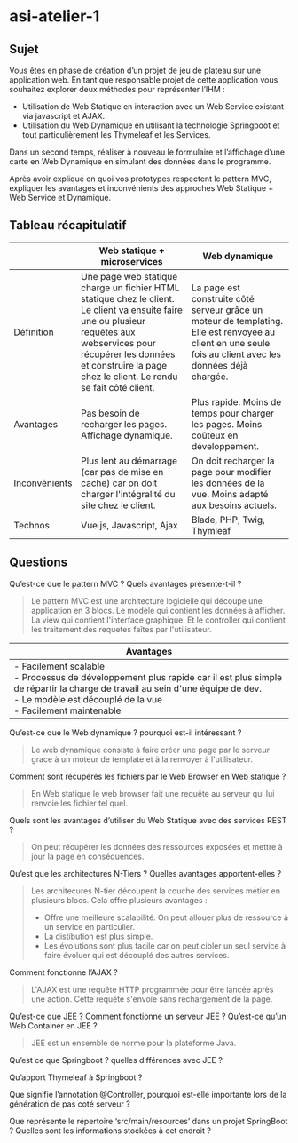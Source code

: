 # asi-atelier-1

## Sujet 

Vous êtes en phase de création d’un projet de jeu de plateau sur une application web. En tant que
responsable projet de cette application vous souhaitez explorer deux méthodes pour représenter
l’IHM :
- Utilisation de Web Statique en interaction avec un Web Service existant via javascript et AJAX.
- Utilisation du Web Dynamique en utilisant la technologie Springboot et tout particulièrement
les Thymeleaf et les Services.

Dans un second temps, réaliser à nouveau le formulaire et l’affichage d’une carte en Web Dynamique
en simulant des données dans le programme.

Après avoir expliqué en quoi vos prototypes respectent le pattern MVC, expliquer les avantages et
inconvénients des approches Web Statique + Web Service et Dynamique.

## Tableau récapitulatif

|               | Web statique + microservices                                                                                                                                                                                                              | Web dynamique                                                                                                                                              |
|---------------|-------------------------------------------------------------------------------------------------------------------------------------------------------------------------------------------------------------------------------------------|------------------------------------------------------------------------------------------------------------------------------------------------------------|
| Définition    | Une page web statique charge un fichier HTML statique chez le client. Le client va ensuite faire une ou plusieur requêtes aux webservices pour  récupérer les données et construire la page chez le client. Le rendu se fait côté client. | La page est construite côté serveur grâce un moteur de templating.  Elle est renvoyée au client en une seule fois au client avec les données déjà chargée. |
| Avantages     | Pas besoin de recharger les pages. Affichage dynamique.                                                                                                                                                                                   | Plus rapide. Moins de temps pour charger les pages. Moins coûteux en développement.                                                                        |
| Inconvénients | Plus lent au démarrage (car pas de mise en cache) car on doit charger l'intégralité du site chez le client.                                                                                                                               | On doit recharger la page pour modifier les données de la vue. Moins adapté aux besoins actuels.                                                           |
| Technos       | Vue.js, Javascript, Ajax                                                                                                                                                                                                                  | Blade, PHP, Twig, Thymleaf                                                                                                                                 |

## Questions

Qu’est-ce que le pattern MVC ? Quels avantages présente-t-il ? 
> Le pattern MVC est une architecture logicielle qui découpe une application en 3 blocs. Le modèle qui contient les données à afficher. La view qui contient l'interface graphique. Et le controller qui contient les traitement des requetes faîtes par l'utilisateur.


| Avantages |
|---|
| - Facilement scalable<br>- Processus de développement plus rapide car il est plus simple de répartir la charge de travail au sein d'une équipe de dev.<br>- Le modèle est découplé de la vue<br>- Facilement maintenable |


Qu’est-ce que le Web dynamique ? pourquoi est-il intéressant ? 
> Le web dynamique consiste à faire créer une page par le serveur grace à un moteur de template et à la renvoyer à l'utilisateur.

Comment sont récupérés les fichiers par le Web Browser en Web
statique ? 

> En Web statique le web browser fait une requête au serveur qui lui renvoie les fichier tel quel.

Quels sont les avantages d’utiliser du Web Statique avec des services REST ?

> On peut récupérer les données des ressources exposées et mettre à jour la page en conséquences.


Qu’est que les architectures N-Tiers ? Quelles avantages apportent-elles ?

> Les architecures N-tier découpent la couche des services métier en plusieurs blocs. Cela offre plusieurs avantages :
> - Offre une meilleure scalabilité. On peut allouer plus de ressource à un service en particulier. 
> - La distibution est plus simple.
> - Les évolutions sont plus facile car on peut cibler un seul service à faire évoluer qui est découplé des autres services.


Comment fonctionne l’AJAX ?
> L'AJAX est une requête HTTP programmée pour être lancée après une action. Cette requête s'envoie sans rechargement de la page.

Qu’est-ce que JEE ? Comment fonctionne un serveur JEE ? Qu’est-ce qu’un Web Container en JEE ?
> JEE est un ensemble de norme pour la plateforme Java.

Qu’est ce que Springboot ? quelles différences avec JEE ?

Qu’apport Thymeleaf à Springboot ?

Que signifie l’annotation @Controller, pourquoi est-elle importante lors de la génération de pas coté
serveur ?

Que représente le répertoire ‘src/main/resources’ dans un projet SpringBoot ? Quelles sont les
informations stockées à cet endroit ?